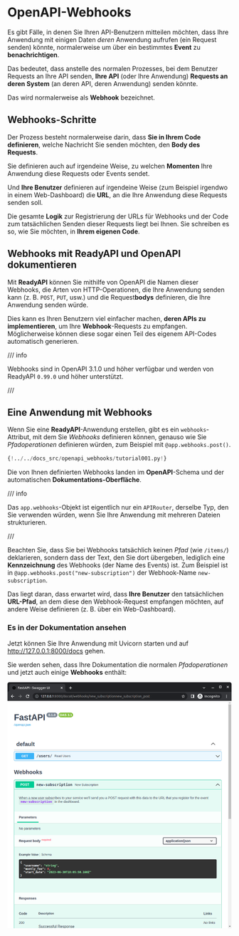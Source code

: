 # OpenAPI-Webhooks

Es gibt Fälle, in denen Sie Ihren API-Benutzern mitteilen möchten, dass Ihre Anwendung mit einigen Daten _deren_ Anwendung aufrufen (ein Request senden) könnte, normalerweise um über ein bestimmtes **Event** zu **benachrichtigen**.

Das bedeutet, dass anstelle des normalen Prozesses, bei dem Benutzer Requests an Ihre API senden, **Ihre API** (oder Ihre Anwendung) **Requests an deren System** (an deren API, deren Anwendung) senden könnte.

Das wird normalerweise als **Webhook** bezeichnet.

## Webhooks-Schritte

Der Prozess besteht normalerweise darin, dass **Sie in Ihrem Code definieren**, welche Nachricht Sie senden möchten, den **Body des Requests**.

Sie definieren auch auf irgendeine Weise, zu welchen **Momenten** Ihre Anwendung diese Requests oder Events sendet.

Und **Ihre Benutzer** definieren auf irgendeine Weise (zum Beispiel irgendwo in einem Web-Dashboard) die **URL**, an die Ihre Anwendung diese Requests senden soll.

Die gesamte **Logik** zur Registrierung der URLs für Webhooks und der Code zum tatsächlichen Senden dieser Requests liegt bei Ihnen. Sie schreiben es so, wie Sie möchten, in **Ihrem eigenen Code**.

## Webhooks mit **ReadyAPI** und OpenAPI dokumentieren

Mit **ReadyAPI** können Sie mithilfe von OpenAPI die Namen dieser Webhooks, die Arten von HTTP-Operationen, die Ihre Anwendung senden kann (z. B. `POST`, `PUT`, usw.) und die Request**bodys** definieren, die Ihre Anwendung senden würde.

Dies kann es Ihren Benutzern viel einfacher machen, **deren APIs zu implementieren**, um Ihre **Webhook**-Requests zu empfangen. Möglicherweise können diese sogar einen Teil des eigenem API-Codes automatisch generieren.

/// info

Webhooks sind in OpenAPI 3.1.0 und höher verfügbar und werden von ReadyAPI `0.99.0` und höher unterstützt.

///

## Eine Anwendung mit Webhooks

Wenn Sie eine **ReadyAPI**-Anwendung erstellen, gibt es ein `webhooks`-Attribut, mit dem Sie _Webhooks_ definieren können, genauso wie Sie _Pfadoperationen_ definieren würden, zum Beispiel mit `@app.webhooks.post()`.

```Python hl_lines="9-13  36-53"
{!../../docs_src/openapi_webhooks/tutorial001.py!}
```

Die von Ihnen definierten Webhooks landen im **OpenAPI**-Schema und der automatischen **Dokumentations-Oberfläche**.

/// info

Das `app.webhooks`-Objekt ist eigentlich nur ein `APIRouter`, derselbe Typ, den Sie verwenden würden, wenn Sie Ihre Anwendung mit mehreren Dateien strukturieren.

///

Beachten Sie, dass Sie bei Webhooks tatsächlich keinen _Pfad_ (wie `/items/`) deklarieren, sondern dass der Text, den Sie dort übergeben, lediglich eine **Kennzeichnung** des Webhooks (der Name des Events) ist. Zum Beispiel ist in `@app.webhooks.post("new-subscription")` der Webhook-Name `new-subscription`.

Das liegt daran, dass erwartet wird, dass **Ihre Benutzer** den tatsächlichen **URL-Pfad**, an dem diese den Webhook-Request empfangen möchten, auf andere Weise definieren (z. B. über ein Web-Dashboard).

### Es in der Dokumentation ansehen

Jetzt können Sie Ihre Anwendung mit Uvicorn starten und auf <a href="http://127.0.0.1:8000/docs" class="external-link" target="_blank">http://127.0.0.1:8000/docs</a> gehen.

Sie werden sehen, dass Ihre Dokumentation die normalen _Pfadoperationen_ und jetzt auch einige **Webhooks** enthält:

<img src="/img/tutorial/openapi-webhooks/image01.png">
